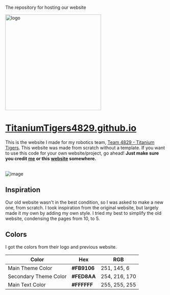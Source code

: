 The repository for hosting our website

<img src="https://titaniumtigers4829.github.io/images/Titanium%20Tigers%20Logo.webp" alt="logo" width="300"/>

# [TitaniumTigers4829.github.io](https://TitaniumTigers4829.github.io/)
This is the website I made for my robotics team, [Team 4829 - Titanium Tigers](https://www.titaniumtigers4829.com/). This website was made from scratch without a template. If you want to use this code for your own website/project, go ahead! **Just make sure you credit [me](https://github.com/JacksonElia) or this [website](https://TitaniumTigers4829.github.io/) somewhere.**

\
![image](https://user-images.githubusercontent.com/85963782/204837257-3f9946c4-7596-47b6-8c8f-02860def7816.png)

## Inspiration
Our old website wasn't in the best condition, so I was asked to make a new one, from scratch. I took inspiration from the original website, but largely made it my own by adding my own style. I tried my best to simplify the old website, condensing the pages from 10, to 5.

## Colors
I got the colors from their logo and previous website.

| Color                   | Hex              | RGB           | 
| ----------------------- | ---------------- | ------------- |
| Main Theme Color        | **#FB9106**      | 251, 145, 6   |
| Secondary Theme Color   | **#FED8AA**      | 254, 216, 170 |
| Main Text Color         | **#FFFFFF**      | 255, 255, 255 |
